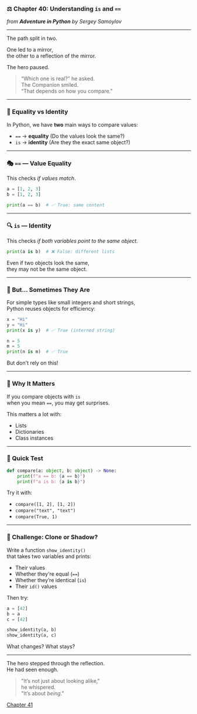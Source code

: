 ### ⚖️ Chapter 40: Understanding `is` and `==`  
*from **Adventure in Python** by Sergey Samoylov*

---

The path split in two.

One led to a mirror,  
the other to a reflection of the mirror.

The hero paused.

> “Which one is real?” he asked.  
> The Companion smiled.  
> “That depends on how you compare.”

---

### 🤔 Equality vs Identity

In Python, we have **two** main ways to compare values:

- `==` → **equality** (Do the values look the same?)  
- `is` → **identity** (Are they the exact same object?)

---

### 🎭 `==` — Value Equality

This checks *if values match*.

```python
a = [1, 2, 3]
b = [1, 2, 3]

print(a == b)  # ✅ True: same content
```

---

### 🔍 `is` — Identity

This checks *if both variables point to the same object*.

```python
print(a is b)  # ❌ False: different lists
```

Even if two objects look the same,  
they may not be the same object.

---

### 🔁 But... Sometimes They Are

For simple types like small integers and short strings,  
Python reuses objects for efficiency:

```python
x = "Hi"
y = "Hi"
print(x is y)  # ✅ True (interned string)

n = 5
m = 5
print(n is m)  # ✅ True
```

But don't rely on this!

---

### 🧠 Why It Matters

If you compare objects with `is`  
when you mean `==`, you may get surprises.

This matters a lot with:

- Lists  
- Dictionaries  
- Class instances

---

### 🧪 Quick Test

```python
def compare(a: object, b: object) -> None:
    print(f"a == b: {a == b}")
    print(f"a is b: {a is b}")
```

Try it with:

- `compare([1, 2], [1, 2])`  
- `compare("text", "text")`  
- `compare(True, 1)`

---

### 🧠 Challenge: Clone or Shadow?

Write a function `show_identity()`  
that takes two variables and prints:

- Their values  
- Whether they're equal (`==`)  
- Whether they’re identical (`is`)  
- Their `id()` values

Then try:

```python
a = [42]
b = a
c = [42]

show_identity(a, b)
show_identity(a, c)
```

What changes? What stays?

---

The hero stepped through the reflection.  
He had seen enough.

> "It’s not just about looking alike,"  
> he whispered.  
> "It’s about *being*."

[Chapter 41](Chapter_41.md)
